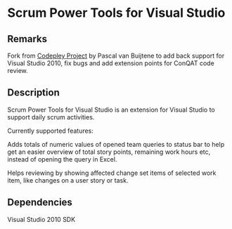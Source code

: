 Scrum Power Tools for Visual Studio
===================================

Remarks
-------

Fork from [Codepley Project](https://scrumpowertools.codeplex.com/) by Pascal van Buijtene to add back support for Visual Studio 2010, fix bugs and add extension points for ConQAT code review.

Description
-----------

Scrum Power Tools for Visual Studio is an extension for Visual Studio to support daily scrum activities.

Currently supported features:

Adds totals of numeric values of opened team queries to status bar to help get an easier overview of total story points, remaining work hours etc, instead of opening the query in Excel.

Helps reviewing by showing affected change set items of selected work item, like changes on a user story or task.

Dependencies
------------

Visual Studio 2010 SDK
